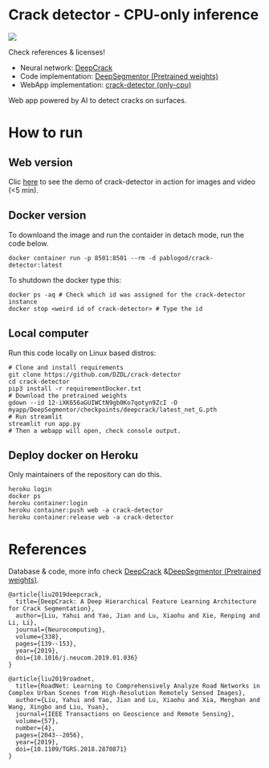 # Crack detector - CPU-only inference

![](docs/img/banner.png)

Check references & licenses!

- Neural network: [DeepCrack](https://github.com/yhlleo/DeepCrack)
- Code implementation: [DeepSegmentor (Pretrained weights)](https://github.com/yhlleo/DeepSegmentor)
- WebApp implementation: [crack-detector (only-cpu)](https://github.com/DZDL/crack-detector)

Web app powered by AI to detect cracks on surfaces.

# How to run 

## Web version

Clic [here](https://crack-detector.herokuapp.com/) to see the demo of crack-detector in action for images and video (<5 min).

## Docker version

To downloand the image and run the contaider in detach mode, run the code below.

```
docker container run -p 8501:8501 --rm -d pablogod/crack-detector:latest
```
To shutdown the docker type this:

```
docker ps -aq # Check which id was assigned for the crack-detector instance
docker stop <weird id of crack-detector> # Type the id
```

## Local computer

Run this code locally on Linux based distros:
```
# Clone and install requirements
git clone https://github.com/DZDL/crack-detector
cd crack-detector
pip3 install -r requirementDocker.txt
# Download the pretrained weights
gdown --id 12-iXK656aGUIWCtN9gb0Ko7qotyn9ZcI -O myapp/DeepSegmentor/checkpoints/deepcrack/latest_net_G.pth
# Run streamlit
streamlit run app.py
# Then a webapp will open, check console output.
```

## Deploy docker on Heroku

Only maintainers of the repository can do this.
```
heroku login
docker ps
heroku container:login
heroku container:push web -a crack-detector
heroku container:release web -a crack-detector
```

<!-- - Automatic deploy comming (working)

https://www.r-bloggers.com/2020/12/creating-a-streamlit-web-app-building-with-docker-github-actions-and-hosting-on-heroku/ -->


# References

Database & code, more info check [DeepCrack](https://github.com/yhlleo/DeepCrack) &[DeepSegmentor (Pretrained weights)](https://github.com/yhlleo/DeepSegmentor).

```
@article{liu2019deepcrack,
  title={DeepCrack: A Deep Hierarchical Feature Learning Architecture for Crack Segmentation},
  author={Liu, Yahui and Yao, Jian and Lu, Xiaohu and Xie, Renping and Li, Li},
  journal={Neurocomputing},
  volume={338},
  pages={139--153},
  year={2019},
  doi={10.1016/j.neucom.2019.01.036}
}

@article{liu2019roadnet,
  title={RoadNet: Learning to Comprehensively Analyze Road Networks in Complex Urban Scenes from High-Resolution Remotely Sensed Images},
  author={Liu, Yahui and Yao, Jian and Lu, Xiaohu and Xia, Menghan and Wang, Xingbo and Liu, Yuan},
  journal={IEEE Transactions on Geoscience and Remote Sensing},
  volume={57},
  number={4},
  pages={2043--2056},
  year={2019},
  doi={10.1109/TGRS.2018.2870871}
}
```